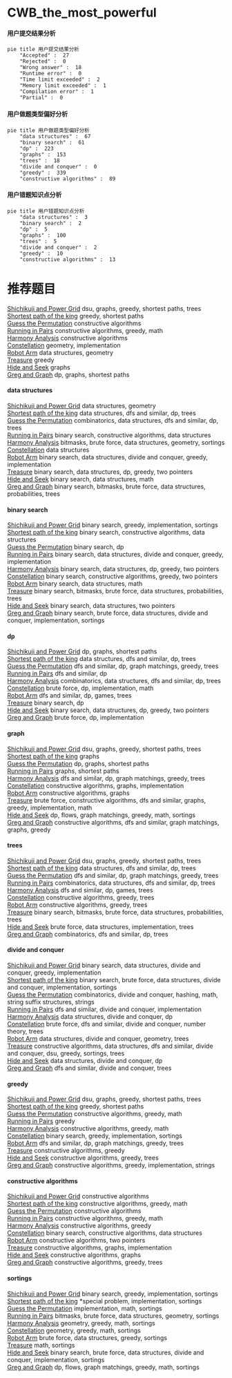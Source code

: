 # CWB_the_most_powerful
<!-- tabs:start -->
#### **用户提交结果分析**

```mermaid
pie title 用户提交结果分析
    "Accepted" :  27
    "Rejected" :  0
    "Wrong answer" :  18
    "Runtime error" :  0
    "Time limit exceeded" :  2
    "Memory limit exceeded" :  1
    "Compilation error" :  1
    "Partial" :  0
```
#### **用户做题类型偏好分析**

```mermaid
pie title 用户做题类型偏好分析
    "data structures" :  67
    "binary search" :  61
    "dp" :  223
    "graphs" :  153
    "trees" :  18
    "divide and conquer" :  0
    "greedy" :  339
    "constructive algorithms" :  89
```
#### **用户错题知识点分析**

```mermaid
pie title 用户错题知识点分析
    "data structures" :  3
    "binary search" :  2
    "dp" :  5
    "graphs" :  100
    "trees" :  5
    "divide and conquer" :  2
    "greedy" :  10
    "constructive algorithms" :  13
```
<!-- tabs:end -->
# 推荐题目
[Shichikuji and Power Grid](http://codeforces.com/problemset/problem/1245/D)		dsu,
                        graphs,
                        greedy,
                        shortest paths,
                        trees		  
[Shortest path of the king](http://codeforces.com/problemset/problem/3/A)		greedy,
                        shortest paths		  
[Guess the Permutation](http://codeforces.com/problemset/problem/618/B)		constructive algorithms		  
[Running in Pairs](http://codeforces.com/problemset/problem/1244/G)		constructive algorithms,
                        greedy,
                        math		  
[Harmony Analysis](http://codeforces.com/problemset/problem/610/C)		constructive algorithms		  
[Constellation](http://codeforces.com/problemset/problem/618/C)		geometry,
                        implementation		  
[Robot Arm](http://codeforces.com/problemset/problem/618/E)		data structures,
                        geometry		  
[Treasure](http://codeforces.com/problemset/problem/494/A)		greedy		  
[Hide and Seek](https://codeforces.com/contest/1161/problem/A)		graphs		  
[Greg and Graph](http://codeforces.com/problemset/problem/295/B)		dp,
                        graphs,
                        shortest paths		  
<!-- tabs:start -->
#### **data structures**
[Shichikuji and Power Grid](http://codeforces.com/problemset/problem/618/E)		data structures,
                        geometry		  
[Shortest path of the king](http://codeforces.com/problemset/problem/490/F)		data structures,
                        dfs and similar,
                        dp,
                        trees		  
[Guess the Permutation](http://codeforces.com/problemset/problem/1486/F)		combinatorics,
                        data structures,
                        dfs and similar,
                        dp,
                        trees		  
[Running in Pairs](http://codeforces.com/problemset/problem/484/E)		binary search,
                        constructive algorithms,
                        data structures		  
[Harmony Analysis](http://codeforces.com/problemset/problem/1194/E)		bitmasks,
                        brute force,
                        data structures,
                        geometry,
                        sortings		  
[Constellation](http://codeforces.com/problemset/problem/617/E)		data structures		  
[Robot Arm](http://codeforces.com/problemset/problem/1439/C)		binary search,
                        data structures,
                        divide and conquer,
                        greedy,
                        implementation		  
[Treasure](http://codeforces.com/problemset/problem/1492/C)		binary search,
                        data structures,
                        dp,
                        greedy,
                        two pointers		  
[Hide and Seek](http://codeforces.com/problemset/problem/1490/G)		binary search,
                        data structures,
                        math		  
[Greg and Graph](http://codeforces.com/problemset/problem/1479/D)		binary search,
                        bitmasks,
                        brute force,
                        data structures,
                        probabilities,
                        trees		  
#### **binary search**
[Shichikuji and Power Grid](http://codeforces.com/problemset/problem/1335/C)		binary search,
                        greedy,
                        implementation,
                        sortings		  
[Shortest path of the king](http://codeforces.com/problemset/problem/484/E)		binary search,
                        constructive algorithms,
                        data structures		  
[Guess the Permutation](https://codeforces.com/contest/1247/problem/E)		binary search,
                        dp		  
[Running in Pairs](http://codeforces.com/problemset/problem/1439/C)		binary search,
                        data structures,
                        divide and conquer,
                        greedy,
                        implementation		  
[Harmony Analysis](http://codeforces.com/problemset/problem/1492/C)		binary search,
                        data structures,
                        dp,
                        greedy,
                        two pointers		  
[Constellation](http://codeforces.com/problemset/problem/1463/D)		binary search,
                        constructive algorithms,
                        greedy,
                        two pointers		  
[Robot Arm](http://codeforces.com/problemset/problem/1490/G)		binary search,
                        data structures,
                        math		  
[Treasure](http://codeforces.com/problemset/problem/1479/D)		binary search,
                        bitmasks,
                        brute force,
                        data structures,
                        probabilities,
                        trees		  
[Hide and Seek](http://codeforces.com/problemset/problem/1436/E)		binary search,
                        data structures,
                        two pointers		  
[Greg and Graph](http://codeforces.com/problemset/problem/1461/D)		binary search,
                        brute force,
                        data structures,
                        divide and conquer,
                        implementation,
                        sortings		  
#### **dp**
[Shichikuji and Power Grid](http://codeforces.com/problemset/problem/295/B)		dp,
                        graphs,
                        shortest paths		  
[Shortest path of the king](http://codeforces.com/problemset/problem/490/F)		data structures,
                        dfs and similar,
                        dp,
                        trees		  
[Guess the Permutation](http://codeforces.com/problemset/problem/618/D)		dfs and similar,
                        dp,
                        graph matchings,
                        greedy,
                        trees		  
[Running in Pairs](http://codeforces.com/problemset/problem/208/B)		dfs and similar,
                        dp		  
[Harmony Analysis](http://codeforces.com/problemset/problem/1486/F)		combinatorics,
                        data structures,
                        dfs and similar,
                        dp,
                        trees		  
[Constellation](http://codeforces.com/problemset/problem/1339/A)		brute force,
                        dp,
                        implementation,
                        math		  
[Robot Arm](http://codeforces.com/problemset/problem/1404/B)		dfs and similar,
                        dp,
                        games,
                        trees		  
[Treasure](https://codeforces.com/contest/1247/problem/E)		binary search,
                        dp		  
[Hide and Seek](http://codeforces.com/problemset/problem/1492/C)		binary search,
                        data structures,
                        dp,
                        greedy,
                        two pointers		  
[Greg and Graph](https://codeforces.com/contest/1457/problem/C)		brute force,
                        dp,
                        implementation		  
#### **graph**
[Shichikuji and Power Grid](http://codeforces.com/problemset/problem/1245/D)		dsu,
                        graphs,
                        greedy,
                        shortest paths,
                        trees		  
[Shortest path of the king](https://codeforces.com/contest/1161/problem/A)		graphs		  
[Guess the Permutation](http://codeforces.com/problemset/problem/295/B)		dp,
                        graphs,
                        shortest paths		  
[Running in Pairs](http://codeforces.com/problemset/problem/1063/B)		graphs,
                        shortest paths		  
[Harmony Analysis](http://codeforces.com/problemset/problem/618/D)		dfs and similar,
                        dp,
                        graph matchings,
                        greedy,
                        trees		  
[Constellation](http://codeforces.com/problemset/problem/550/D)		constructive algorithms,
                        graphs,
                        implementation		  
[Robot Arm](http://codeforces.com/problemset/problem/323/B)		constructive algorithms,
                        graphs		  
[Treasure](http://codeforces.com/problemset/problem/1487/C)		brute force,
                        constructive algorithms,
                        dfs and similar,
                        graphs,
                        greedy,
                        implementation,
                        math		  
[Hide and Seek](http://codeforces.com/problemset/problem/1437/C)		dp,
                        flows,
                        graph matchings,
                        greedy,
                        math,
                        sortings		  
[Greg and Graph](http://codeforces.com/problemset/problem/1470/D)		constructive algorithms,
                        dfs and similar,
                        graph matchings,
                        graphs,
                        greedy		  
#### **trees**
[Shichikuji and Power Grid](http://codeforces.com/problemset/problem/1245/D)		dsu,
                        graphs,
                        greedy,
                        shortest paths,
                        trees		  
[Shortest path of the king](http://codeforces.com/problemset/problem/490/F)		data structures,
                        dfs and similar,
                        dp,
                        trees		  
[Guess the Permutation](http://codeforces.com/problemset/problem/618/D)		dfs and similar,
                        dp,
                        graph matchings,
                        greedy,
                        trees		  
[Running in Pairs](http://codeforces.com/problemset/problem/1486/F)		combinatorics,
                        data structures,
                        dfs and similar,
                        dp,
                        trees		  
[Harmony Analysis](http://codeforces.com/problemset/problem/1404/B)		dfs and similar,
                        dp,
                        games,
                        trees		  
[Constellation](https://codeforces.com/contest/1247/problem/F)		constructive algorithms,
                        greedy,
                        trees		  
[Robot Arm](https://codeforces.com/contest/1246/problem/D)		constructive algorithms,
                        greedy,
                        trees		  
[Treasure](http://codeforces.com/problemset/problem/1479/D)		binary search,
                        bitmasks,
                        brute force,
                        data structures,
                        probabilities,
                        trees		  
[Hide and Seek](http://codeforces.com/problemset/problem/1511/C)		brute force,
                        data structures,
                        implementation,
                        trees		  
[Greg and Graph](http://codeforces.com/problemset/problem/1499/F)		combinatorics,
                        dfs and similar,
                        dp,
                        trees		  
#### **divide and conquer**
[Shichikuji and Power Grid](http://codeforces.com/problemset/problem/1439/C)		binary search,
                        data structures,
                        divide and conquer,
                        greedy,
                        implementation		  
[Shortest path of the king](http://codeforces.com/problemset/problem/1461/D)		binary search,
                        brute force,
                        data structures,
                        divide and conquer,
                        implementation,
                        sortings		  
[Guess the Permutation](http://codeforces.com/problemset/problem/1466/G)		combinatorics,
                        divide and conquer,
                        hashing,
                        math,
                        string suffix structures,
                        strings		  
[Running in Pairs](http://codeforces.com/problemset/problem/1490/D)		dfs and similar,
                        divide and conquer,
                        implementation		  
[Harmony Analysis](https://codeforces.com/contest/1483/problem/C)		data structures,
                        divide and conquer,
                        dp		  
[Constellation](http://codeforces.com/problemset/problem/1491/E)		brute force,
                        dfs and similar,
                        divide and conquer,
                        number theory,
                        trees		  
[Robot Arm](http://codeforces.com/problemset/problem/1303/G)		data structures,
                        divide and conquer,
                        geometry,
                        trees		  
[Treasure](http://codeforces.com/problemset/problem/1494/D)		constructive algorithms,
                        data structures,
                        dfs and similar,
                        divide and conquer,
                        dsu,
                        greedy,
                        sortings,
                        trees		  
[Hide and Seek](http://codeforces.com/problemset/problem/1482/E)		data structures,
                        divide and conquer,
                        dp		  
[Greg and Graph](http://codeforces.com/problemset/problem/566/C)		dfs and similar,
                        divide and conquer,
                        trees		  
#### **greedy**
[Shichikuji and Power Grid](http://codeforces.com/problemset/problem/1245/D)		dsu,
                        graphs,
                        greedy,
                        shortest paths,
                        trees		  
[Shortest path of the king](http://codeforces.com/problemset/problem/3/A)		greedy,
                        shortest paths		  
[Guess the Permutation](http://codeforces.com/problemset/problem/1244/G)		constructive algorithms,
                        greedy,
                        math		  
[Running in Pairs](http://codeforces.com/problemset/problem/494/A)		greedy		  
[Harmony Analysis](http://codeforces.com/problemset/problem/468/A)		constructive algorithms,
                        greedy,
                        math		  
[Constellation](http://codeforces.com/problemset/problem/1335/C)		binary search,
                        greedy,
                        implementation,
                        sortings		  
[Robot Arm](http://codeforces.com/problemset/problem/618/D)		dfs and similar,
                        dp,
                        graph matchings,
                        greedy,
                        trees		  
[Treasure](https://codeforces.com/contest/298/problem/D)		constructive algorithms,
                        greedy		  
[Hide and Seek](https://codeforces.com/contest/1247/problem/F)		constructive algorithms,
                        greedy,
                        trees		  
[Greg and Graph](http://codeforces.com/problemset/problem/1268/A)		constructive algorithms,
                        greedy,
                        implementation,
                        strings		  
#### **constructive algorithms**
[Shichikuji and Power Grid](http://codeforces.com/problemset/problem/618/B)		constructive algorithms		  
[Shortest path of the king](http://codeforces.com/problemset/problem/1244/G)		constructive algorithms,
                        greedy,
                        math		  
[Guess the Permutation](http://codeforces.com/problemset/problem/610/C)		constructive algorithms		  
[Running in Pairs](http://codeforces.com/problemset/problem/468/A)		constructive algorithms,
                        greedy,
                        math		  
[Harmony Analysis](https://codeforces.com/contest/298/problem/D)		constructive algorithms,
                        greedy		  
[Constellation](http://codeforces.com/problemset/problem/484/E)		binary search,
                        constructive algorithms,
                        data structures		  
[Robot Arm](http://codeforces.com/problemset/problem/618/F)		constructive algorithms,
                        two pointers		  
[Treasure](http://codeforces.com/problemset/problem/550/D)		constructive algorithms,
                        graphs,
                        implementation		  
[Hide and Seek](http://codeforces.com/problemset/problem/323/B)		constructive algorithms,
                        graphs		  
[Greg and Graph](https://codeforces.com/contest/1247/problem/F)		constructive algorithms,
                        greedy,
                        trees		  
#### **sortings**
[Shichikuji and Power Grid](http://codeforces.com/problemset/problem/1335/C)		binary search,
                        greedy,
                        implementation,
                        sortings		  
[Shortest path of the king](http://codeforces.com/problemset/problem/291/A)		*special problem,
                        implementation,
                        sortings		  
[Guess the Permutation](http://codeforces.com/problemset/problem/581/C)		implementation,
                        math,
                        sortings		  
[Running in Pairs](http://codeforces.com/problemset/problem/1194/E)		bitmasks,
                        brute force,
                        data structures,
                        geometry,
                        sortings		  
[Harmony Analysis](https://codeforces.com/contest/1496/problem/C)		geometry,
                        greedy,
                        math,
                        sortings		  
[Constellation](http://codeforces.com/problemset/problem/1495/A)		geometry,
                        greedy,
                        math,
                        sortings		  
[Robot Arm](http://codeforces.com/problemset/problem/1497/A)		brute force,
                        data structures,
                        greedy,
                        sortings		  
[Treasure](http://codeforces.com/problemset/problem/1427/A)		math,
                        sortings		  
[Hide and Seek](http://codeforces.com/problemset/problem/1461/D)		binary search,
                        brute force,
                        data structures,
                        divide and conquer,
                        implementation,
                        sortings		  
[Greg and Graph](http://codeforces.com/problemset/problem/1437/C)		dp,
                        flows,
                        graph matchings,
                        greedy,
                        math,
                        sortings		  
<!-- tabs:end -->

